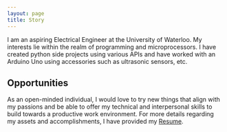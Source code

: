 ```yaml
---
layout: page
title: Story
---
```

I am an aspiring Electrical Engineer at the University of Waterloo. My interests lie within the realm of programming and microprocessors. I have created python side projects using various APIs and have worked with an Arduino Uno using accessories such as ultrasonic sensors, etc.

## Opportunities
As an open-minded individual, I would love to try new things that align with my passions and be able to offer my technical and interpersonal skills to build towards a productive work environment. For more details regarding my assets and accomplishments, I have provided my <a href="Resume.docx">Resume</a>.
